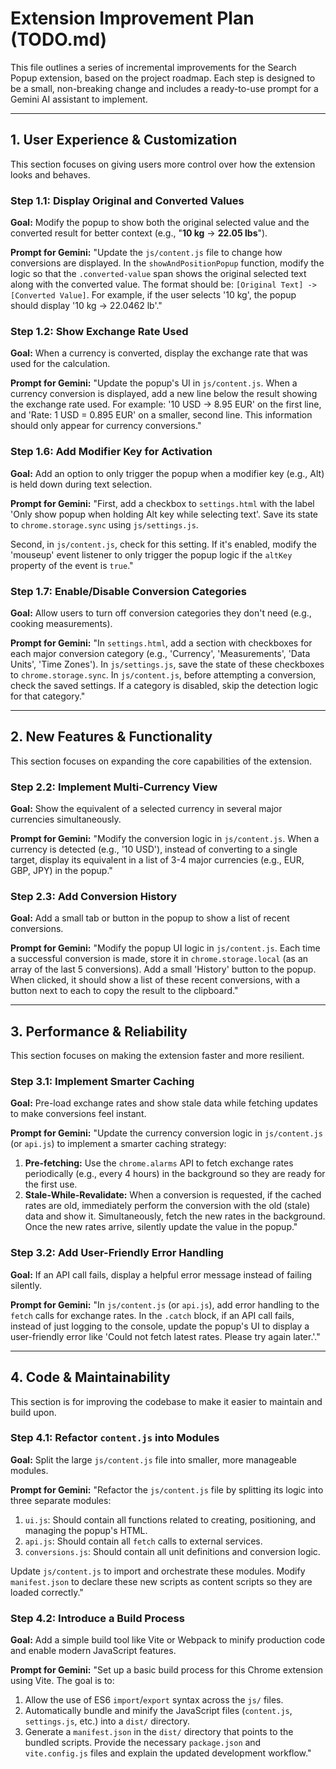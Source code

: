 # Extension Improvement Plan (TODO.md)

This file outlines a series of incremental improvements for the Search Popup extension, based on the project roadmap. Each step is designed to be a small, non-breaking change and includes a ready-to-use prompt for a Gemini AI assistant to implement.

---

## 1. User Experience & Customization

This section focuses on giving users more control over how the extension looks and behaves.

### Step 1.1: Display Original and Converted Values

**Goal:** Modify the popup to show both the original selected value and the converted result for better context (e.g., "**10 kg** -> **22.05 lbs**").

**Prompt for Gemini:**
"Update the `js/content.js` file to change how conversions are displayed. In the `showAndPositionPopup` function, modify the logic so that the `.converted-value` span shows the original selected text along with the converted value. The format should be: `[Original Text] -> [Converted Value]`. For example, if the user selects '10 kg', the popup should display '10 kg -> 22.0462 lb'."

### Step 1.2: Show Exchange Rate Used

**Goal:** When a currency is converted, display the exchange rate that was used for the calculation.

**Prompt for Gemini:**
"Update the popup's UI in `js/content.js`. When a currency conversion is displayed, add a new line below the result showing the exchange rate used. For example: '10 USD -> 8.95 EUR' on the first line, and 'Rate: 1 USD = 0.895 EUR' on a smaller, second line. This information should only appear for currency conversions."

<!-- ### Step 1.3: Create the Basic Settings Page

**Goal:** Create the `settings.html` and `js/settings.js` files that will be the foundation for user-configurable options.

**Prompt for Gemini:**
"Create two new files:
1.  `settings.html`: This file should be a basic HTML page with a title 'Search Popup Settings' and a heading. Include a placeholder `<div id="settings-container"></div>`.
2.  `js/settings.js`: This file can be empty for now.

Then, update `manifest.json` to include an `options_page` entry pointing to `settings.html`."

### Step 1.4: Add and Implement Target Currency Setting

**Goal:** Add a dropdown in `settings.html` for users to select their target currency and make the extension use it.

**Prompt for Gemini:**
"First, in `settings.html`, add a dropdown menu (`<select>`) for choosing a preferred target currency. Options should include `USD`, `EUR`, `GBP`, `JPY`, `CAD`, `AUD`, and `BGN`. Add a 'Save' button. In `js/settings.js`, save the selection to `chrome.storage.sync` and load the saved value when the page opens.

Second, modify `js/content.js` to fetch this preferred currency from `chrome.storage.sync`. Use it as the target for all fiat currency conversions instead of the hardcoded 'BGN'. Default to 'BGN' if no preference is set." -->

<!-- ### Step 1.5: Add Search Engine Selection

**Goal:** Allow users to choose their default search engine in the settings.

**Prompt for Gemini:**
"In `settings.html`, add a dropdown menu (`<select>`)  to allow users to select a search engine (Google, DuckDuckGo, Bing). In `js/settings.js`, save this choice to `chrome.storage.sync`. In `js/content.js`, retrieve the saved choice and use it to construct the search URL when the user clicks the search button. Default to Google if no setting is saved." -->

### Step 1.6: Add Modifier Key for Activation

**Goal:** Add an option to only trigger the popup when a modifier key (e.g., Alt) is held down during text selection.

**Prompt for Gemini:**
"First, add a checkbox to `settings.html` with the label 'Only show popup when holding Alt key while selecting text'. Save its state to `chrome.storage.sync` using `js/settings.js`.

Second, in `js/content.js`, check for this setting. If it's enabled, modify the 'mouseup' event listener to only trigger the popup logic if the `altKey` property of the event is `true`."

### Step 1.7: Enable/Disable Conversion Categories

**Goal:** Allow users to turn off conversion categories they don't need (e.g., cooking measurements).

**Prompt for Gemini:**
"In `settings.html`, add a section with checkboxes for each major conversion category (e.g., 'Currency', 'Measurements', 'Data Units', 'Time Zones'). In `js/settings.js`, save the state of these checkboxes to `chrome.storage.sync`. In `js/content.js`, before attempting a conversion, check the saved settings. If a category is disabled, skip the detection logic for that category."

---

## 2. New Features & Functionality

This section focuses on expanding the core capabilities of the extension.

<!-- ### Step 2.1: Add New Conversion Types

**Goal:** Add support for converting time zones.

**Prompt for Gemini:**
"Update `js/content.js` to include new detection and conversion logic for the following types:
1.  **Time Zones:** Recognize patterns like '5 PM PST' or '14:00 EST' and convert them to the user's local time. -->


### Step 2.2: Implement Multi-Currency View

**Goal:** Show the equivalent of a selected currency in several major currencies simultaneously.

**Prompt for Gemini:**
"Modify the conversion logic in `js/content.js`. When a currency is detected (e.g., '10 USD'), instead of converting to a single target, display its equivalent in a list of 3-4 major currencies (e.g., EUR, GBP, JPY) in the popup."

### Step 2.3: Add Conversion History

**Goal:** Add a small tab or button in the popup to show a list of recent conversions.

**Prompt for Gemini:**
"Modify the popup UI logic in `js/content.js`. Each time a successful conversion is made, store it in `chrome.storage.local` (as an array of the last 5 conversions). Add a small 'History' button to the popup. When clicked, it should show a list of these recent conversions, with a button next to each to copy the result to the clipboard."

---

## 3. Performance & Reliability

This section focuses on making the extension faster and more resilient.

### Step 3.1: Implement Smarter Caching

**Goal:** Pre-load exchange rates and show stale data while fetching updates to make conversions feel instant.

**Prompt for Gemini:**
"Update the currency conversion logic in `js/content.js` (or `api.js`) to implement a smarter caching strategy:
1.  **Pre-fetching:** Use the `chrome.alarms` API to fetch exchange rates periodically (e.g., every 4 hours) in the background so they are ready for the first use.
2.  **Stale-While-Revalidate:** When a conversion is requested, if the cached rates are old, immediately perform the conversion with the old (stale) data and show it. Simultaneously, fetch the new rates in the background. Once the new rates arrive, silently update the value in the popup."

### Step 3.2: Add User-Friendly Error Handling

**Goal:** If an API call fails, display a helpful error message instead of failing silently.

**Prompt for Gemini:**
"In `js/content.js` (or `api.js`), add error handling to the `fetch` calls for exchange rates. In the `.catch` block, if an API call fails, instead of just logging to the console, update the popup's UI to display a user-friendly error like 'Could not fetch latest rates. Please try again later.'."

---

## 4. Code & Maintainability

This section is for improving the codebase to make it easier to maintain and build upon.

### Step 4.1: Refactor `content.js` into Modules

**Goal:** Split the large `js/content.js` file into smaller, more manageable modules.

**Prompt for Gemini:**
"Refactor the `js/content.js` file by splitting its logic into three separate modules:
1.  `ui.js`: Should contain all functions related to creating, positioning, and managing the popup's HTML.
2.  `api.js`: Should contain all `fetch` calls to external services.
3.  `conversions.js`: Should contain all unit definitions and conversion logic.

Update `js/content.js` to import and orchestrate these modules. Modify `manifest.json` to declare these new scripts as content scripts so they are loaded correctly."

### Step 4.2: Introduce a Build Process

**Goal:** Add a simple build tool like Vite or Webpack to minify production code and enable modern JavaScript features.

**Prompt for Gemini:**
"Set up a basic build process for this Chrome extension using Vite. The goal is to:
1.  Allow the use of ES6 `import`/`export` syntax across the `js/` files.
2.  Automatically bundle and minify the JavaScript files (`content.js`, `settings.js`, etc.) into a `dist/` directory.
3.  Generate a `manifest.json` in the `dist/` directory that points to the bundled scripts.
Provide the necessary `package.json` and `vite.config.js` files and explain the updated development workflow."